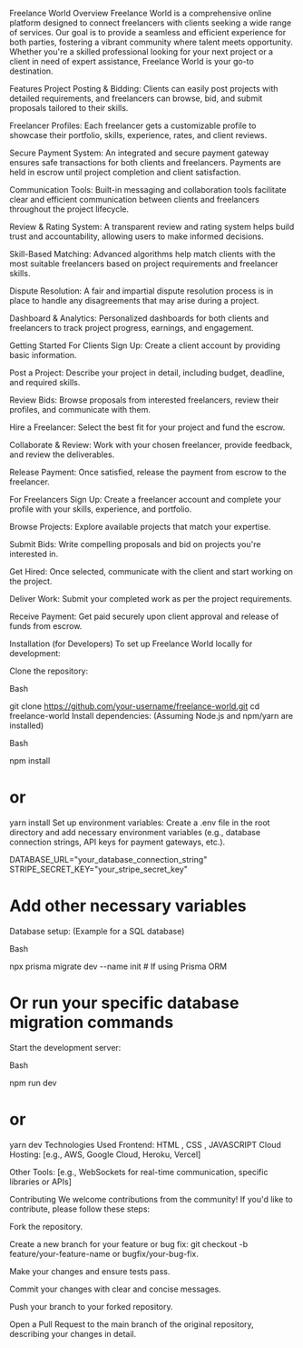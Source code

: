 Freelance World
Overview
Freelance World is a comprehensive online platform designed to connect freelancers with clients seeking a wide range of services. Our goal is to provide a seamless and efficient experience for both parties, fostering a vibrant community where talent meets opportunity. Whether you're a skilled professional looking for your next project or a client in need of expert assistance, Freelance World is your go-to destination.

Features
Project Posting & Bidding: Clients can easily post projects with detailed requirements, and freelancers can browse, bid, and submit proposals tailored to their skills.

Freelancer Profiles: Each freelancer gets a customizable profile to showcase their portfolio, skills, experience, rates, and client reviews.

Secure Payment System: An integrated and secure payment gateway ensures safe transactions for both clients and freelancers. Payments are held in escrow until project completion and client satisfaction.

Communication Tools: Built-in messaging and collaboration tools facilitate clear and efficient communication between clients and freelancers throughout the project lifecycle.

Review & Rating System: A transparent review and rating system helps build trust and accountability, allowing users to make informed decisions.

Skill-Based Matching: Advanced algorithms help match clients with the most suitable freelancers based on project requirements and freelancer skills.

Dispute Resolution: A fair and impartial dispute resolution process is in place to handle any disagreements that may arise during a project.

Dashboard & Analytics: Personalized dashboards for both clients and freelancers to track project progress, earnings, and engagement.

Getting Started
For Clients
Sign Up: Create a client account by providing basic information.

Post a Project: Describe your project in detail, including budget, deadline, and required skills.

Review Bids: Browse proposals from interested freelancers, review their profiles, and communicate with them.

Hire a Freelancer: Select the best fit for your project and fund the escrow.

Collaborate & Review: Work with your chosen freelancer, provide feedback, and review the deliverables.

Release Payment: Once satisfied, release the payment from escrow to the freelancer.

For Freelancers
Sign Up: Create a freelancer account and complete your profile with your skills, experience, and portfolio.

Browse Projects: Explore available projects that match your expertise.

Submit Bids: Write compelling proposals and bid on projects you're interested in.

Get Hired: Once selected, communicate with the client and start working on the project.

Deliver Work: Submit your completed work as per the project requirements.

Receive Payment: Get paid securely upon client approval and release of funds from escrow.

Installation (for Developers)
To set up Freelance World locally for development:

Clone the repository:

Bash

git clone https://github.com/your-username/freelance-world.git
cd freelance-world
Install dependencies: (Assuming Node.js and npm/yarn are installed)

Bash

npm install
# or
yarn install
Set up environment variables:
Create a .env file in the root directory and add necessary environment variables (e.g., database connection strings, API keys for payment gateways, etc.).

DATABASE_URL="your_database_connection_string"
STRIPE_SECRET_KEY="your_stripe_secret_key"
# Add other necessary variables
Database setup: (Example for a SQL database)

Bash

npx prisma migrate dev --name init # If using Prisma ORM
# Or run your specific database migration commands
Start the development server:

Bash

npm run dev
# or
yarn dev
Technologies Used
Frontend: HTML , CSS , JAVASCRIPT
Cloud Hosting: [e.g., AWS, Google Cloud, Heroku, Vercel]

Other Tools: [e.g., WebSockets for real-time communication, specific libraries or APIs]

Contributing
We welcome contributions from the community! If you'd like to contribute, please follow these steps:

Fork the repository.

Create a new branch for your feature or bug fix: git checkout -b feature/your-feature-name or bugfix/your-bug-fix.

Make your changes and ensure tests pass.

Commit your changes with clear and concise messages.

Push your branch to your forked repository.

Open a Pull Request to the main branch of the original repository, describing your changes in detail.
